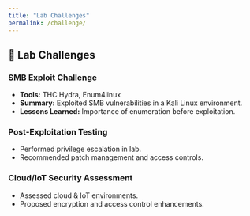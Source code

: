 ```yaml
---
title: "Lab Challenges"
permalink: /challenge/
---
```


## 🧪 Lab Challenges

### SMB Exploit Challenge
- **Tools:** THC Hydra, Enum4linux
- **Summary:** Exploited SMB vulnerabilities in a Kali Linux environment.
- **Lessons Learned:** Importance of enumeration before exploitation.

### Post-Exploitation Testing
- Performed privilege escalation in lab.
- Recommended patch management and access controls.

### Cloud/IoT Security Assessment
- Assessed cloud & IoT environments.
- Proposed encryption and access control enhancements.
